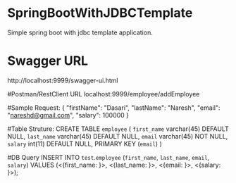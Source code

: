 # SpringBootWithJDBCTemplate
Simple spring boot with jdbc template application.

# Swagger URL
http://localhost:9999/swagger-ui.html

#Postman/RestClient URL
localhost:9999/employee/addEmployee

#Sample Request:
{
"firstName": "Dasari",
"lastName": "Naresh",
"email": "nareshd@gmail.com",
"salary": 100000
}

#Table Struture:
CREATE TABLE `employee` (
  `first_name` varchar(45) DEFAULT NULL,
  `last_name` varchar(45) DEFAULT NULL,
  `email` varchar(45) NOT NULL,
  `salary` int(11) DEFAULT NULL,
  PRIMARY KEY (`email`)
)

#DB Query
INSERT INTO `test`.`employee`
(`first_name`,
`last_name`,
`email`,
`salary`)
VALUES
(<{first_name: }>,
<{last_name: }>,
<{email: }>,
<{salary: }>);
